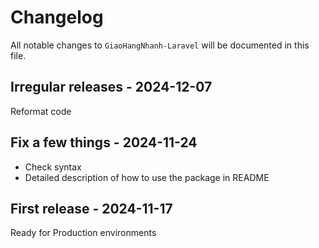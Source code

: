 # Changelog

All notable changes to `GiaoHangNhanh-Laravel` will be documented in this file.

## Irregular releases - 2024-12-07

Reformat code

## Fix a few things - 2024-11-24

- Check syntax
- Detailed description of how to use the package in README

## First release - 2024-11-17

Ready for Production environments
